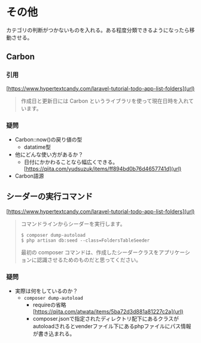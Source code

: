 # その他
カテゴリの判断がつかないものを入れる。ある程度分類できるようになったら移動させる。
## Carbon
### 引用
[https://www.hypertextcandy.com/laravel-tutorial-todo-app-list-folders](url)
> 作成日と更新日には Carbon というライブラリを使って現在日時を入れています。
### 疑問
- Carbon::now()の戻り値の型
  - datatime型
- 他にどんな使い方があるか？
  - 日付にかかわることなら幅広くできる。[https://qiita.com/yudsuzuk/items/ff894bd0b76d4657741d](url)
- Carbon語源
## シーダーの実行コマンド
[https://www.hypertextcandy.com/laravel-tutorial-todo-app-list-folders](url)
> コマンドラインからシーダーを実行します。
> ```
> $ composer dump-autoload
> $ php artisan db:seed --class=FoldersTableSeeder
> ```
> 最初の composer コマンドは、作成したシーダークラスをアプリケーションに認識させるためのものだと思ってください。
### 疑問
- 実際は何をしているのか？
  - `composer dump-autoload`
    - requireの省略[https://qiita.com/atwata/items/5ba72d3d881a81227c2a](url)
    - composer.jsonで指定されたディレクトリ配下にあるクラスがautoloadされるとvenderファイル下にあるphpファイルにパス情報が書き込まれる。